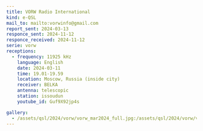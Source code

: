 ```yaml
---
title: VORW Radio International
kind: e-QSL
mail_to: mailto:vorwinfo@gmail.com
report_sent: 2024-03-13
responce_sent: 2024-11-12
responce_received: 2024-11-12
serie: vorw
receptions:
  - frequency: 11925 kHz
    language: English
    date: 2024-03-11
    time: 19.01-19.59
    location: Moscow, Russia (inside city)
    receiver: BELKA
    antenna: telescopic
    station: issoudun
    youtube_id: Guf9X92jp4s

gallery:
  - /assets/qsl/2024/vorw/vorw_mar2024_full.jpg:/assets/qsl/2024/vorw/vorw_mar2024_small.jpg
---
```

